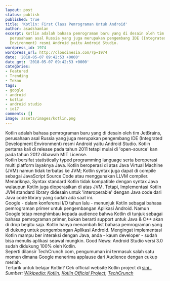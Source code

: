 ```yaml
---
layout: post
status: publish
published: true
title: 'Kotlin: First Class Pemrograman Untuk Android'
author: asadshamlan
excerpt: Kotlin adalah bahasa pemrograman baru yang di desain oleh tim JetBrains,
  perusahaan asal Russia yang juga merupakan pengembang IDE (Integrated Development
  Environment) resmi Android yaitu Android Studio.
wordpress_id: 1974
wordpress_url: http://cloudinesia.com/?p=1974
date: '2018-05-07 09:42:53 +0000'
date_gmt: '2018-05-07 09:42:53 +0000'
categories:
- Featured
- Trending
- Tekno
tags:
- google
- android
- kotlin
- android studio
- io17
comments: []
image: assets/images/kotlin.png
---
```

<div>Kotlin adalah bahasa pemrograman baru yang di desain oleh tim JetBrains, perusahaan asal Russia yang juga merupakan pengembang IDE (Integrated Development Environment) resmi Android yaitu Android Studio. Kotlin pertama kali di release pada tahun 2011 tetapi mulai di 'open-source' kan pada tahun 2012 dibawah MIT License.</div>
<div></div>
<div>Kotlin bersifat statistically typed programming language serta beroperasi multi platform layaknya Java. Kotlin beroperasi di atas Java Virtual Machine (JVM) namun tidak terbatas ke JVM; Kotlin syntax juga dapat di compile sebagai JavaScript Source Code atau menggunakan LLVM compiler. Menariknya, Syntax standard Kotlin tidak kompatible dengan syntax Java walaupun Kotlin juga dioperasikan di atas JVM. Tetapi, Implementasi Kotlin JVM standard library didesain untuk 'interoperable' dengan Java code dari Java code library yang sudah ada saat ini.</div>
<div></div>
<div>Google - dalam konferensi I/O tahun lalu - menunjuk Kotlin sebagai bahasa pemrograman primer untuk pengembangan Aplikasi Android. Namun Google tetap menghimbau kepada audience bahwa Kotlin di tunjuk sebagai bahasa pemrograman primer, bukan berarti support untuk Java &amp; C++ akan di drop begitu saja. Kotlin hanya menambah list bahasa pemrograman yang di dukung untuk pengembangan Aplikasi Android. Mengingat implementasi Kotlin mampu ber interaksi dengan Java, anda - kaum developer - sudah bisa menulis aplikasi seawal mungkin. Good News: Android Studio versi 3.0 sudah didukung 100% oleh Kotlin.</div>
<div></div>
<div>Seperti dilansir TechCrunch.com, pengumuman ini termasuk salah satu momen dimana Google menerima applause dari Audience dengan cukup meriah.</div>
<div></div>
<div>Tertarik untuk belajar Kotlin? Cek official website Kotlin project di <a href="https://kotlinlang.org/">sini .</a></div>
<div></div>
<div><em>Sumber: <a href="https://en.wikipedia.org/wiki/Kotlin_(programming_language)">Wikipedia: Kotlin</a>, <a href="https://kotlinlang.org/">Kotlin Official Project</a>, <a href="https://techcrunch.com/2017/05/17/google-makes-kotlin-a-first-class-language-for-writing-android-apps/">TechCrunch</a></em></div>
